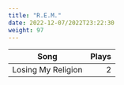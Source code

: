 ```yaml
---
title: "R.E.M."
date: 2022-12-07/2022T23:22:30
weight: 97
---
```




 Song | Plays 
----- | -----:
Losing My Religion | 2
